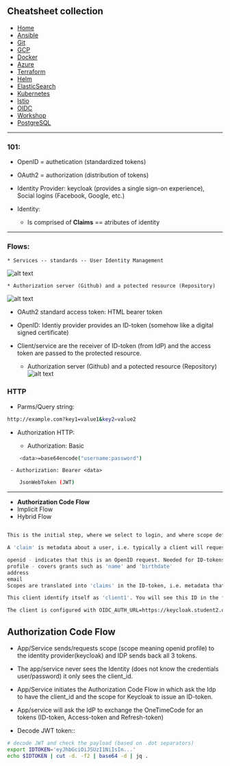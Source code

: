 ## Cheatsheet collection

* [Home](index.md)
* [Ansible](ansible.md)
* [Git](git.md)
* [GCP](gcp.md)
* [Docker](docker.md)
* [Azure](azure.md)
* [Terraform](terraform.md)
* [Helm](helm.md)
* [ElasticSearch](elastic.md)
* [Kubernetes](k8s.md)
* [Istio](istio.md)
* <ins>[OIDC](openID.md)</ins>
* [Workshop](workshop.md)
* [PostgreSQL](postgres.md)

---

### 101:

* OpenID = authetication (standardized tokens)
* OAuth2 = authorization (distribution of tokens)

* Identity Provider: keycloak (provides a single sign-on experience), Social logins (Facebook, Google, etc.)

* Identity:
    * Is comprised of **Claims** == atributes of identity
---
### Flows:

    * Services -- standards -- User Identity Management
![alt text](https://github.com/dejanu/cheetcity/blob/gh-pages/src/oidc.png?raw=true)


    * Authorization server (Github) and a potected resource (Repository)
![alt text](https://github.com/dejanu/cheetcity/blob/gh-pages/src/oidc2.png?raw=true)

- OAuth2 standard access token: HTML bearer token
- OpenID: Identiy provider provides an ID-token (somehow like a digital signed certificate)
- Client/service are the receiver of ID-token (from IdP) and the access token are passed to the protected resource.

    * Authorization server (Github) and a potected resource (Repository)
![alt text](https://github.com/dejanu/cheetcity/blob/gh-pages/src/oidc3.png?raw=true)

### HTTP

* Parms/Query string:
```bash
http://example.com?key1=value1&key2=value2
```

* Authorization HTTP:

    - Authorization: Basic <data>
```bash
    <data>=base64encode("username:password")
```

     - Authorization: Bearer <data>

```bash
    JsonWebToken (JWT)
```
---

* **Authorization Code Flow**
* Implicit Flow
* Hybrid Flow


```bash

This is the initial step, where we select to login, and where scope defines which claims will be included in our identity-token.

A 'claim' is metadata about a user, i.e. typically a client will request access to the user 'profile', i.e. request a token with the scope 'profile'. See OIDC Scopes for a list of standardized scopes. Some typical scopes are:

openid - indicates that this is an OpenID request. Needed for ID-tokens to be issued.
profile - covers grants such as 'name' and 'birthdate'
address
email
Scopes are translated into 'claims' in the ID-token, i.e. metadata that the identity provider asserts are valid. See OIDC Claims for a list of claims

This client identify itself as 'client1'. You will see this ID in the following login screen.

The client is configured with OIDC_AUTH_URL=https://keycloak.student2.oidc.eficode.academy/auth/realms/myrealm/protocol/openid-connect/auth. This is the authorization endpoint of the identity-provider which the client trusts for managing identities.
```

## Authorization Code Flow

* App/Service sends/requests scope (scope meaning openid profile) to the  identity provider(keycloak) and IDP sends back all 3 tokens.

* The app/service never sees the Identity (does not know the credentials user/password) it only sees the client_id.

* App/Service initiates the Authorization Code Flow in which ask the Idp to have the client_id and the scope for Keycloak to issue an ID-token.

* App/service will ask the IdP to exchange the OneTimeCode for an tokens (ID-token, Access-token and Refresh-token)

* Decode JWT token::
```bash
# decode JWT and check the payload (based on .dot separators)
export IDTOKEN='eyJhbGciOiJSUzI1NiIsIn...'
echo $IDTOKEN | cut -d. -f2 | base64 -d | jq .
```